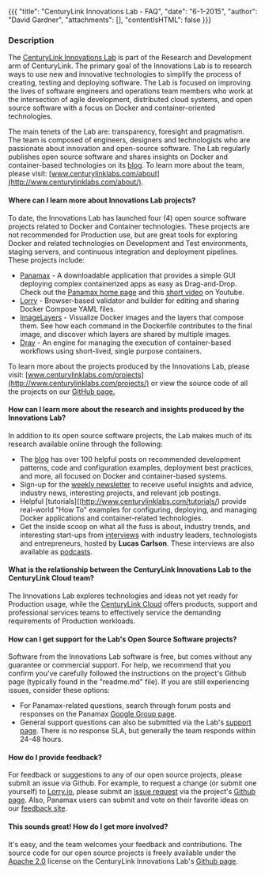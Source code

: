{{{
  "title": "CenturyLink Innovations Lab - FAQ",
  "date": "6-1-2015",
  "author": "David Gardner",
  "attachments": [],
  "contentIsHTML": false
}}}

### Description
The [CenturyLink Innovations Lab](http://www.centurylinklabs.com/) is part of the Research and Development arm of CenturyLink. The primary goal of the Innovations Lab is to research ways to use new and innovative technologies to simplify the process of creating, testing and deploying software. The Lab is focused on improving the lives of software engineers and operations team members who work at the intersection of agile development, distributed cloud systems, and open source software with a focus on Docker and container-oriented technologies.

The main tenets of the Lab are: transparency, foresight and pragmatism. The team is composed of engineers, designers and technologists who are passionate about innovation and open-source software. The Lab regularly publishes open source software and shares insights on Docker and container-based technologies on its [blog](http://www.centurylinklabs.com/blog/). To learn more about the team, please visit: [www.centurylinklabs.com/about](http://www.centurylinklabs.com/about/).

#### Where can I learn more about Innovations Lab projects?
To date, the Innovations Lab has launched four (4) open source software projects related to Docker and Container technologies. These projects are not recommended for Production use, but are great tools for exploring Docker and related technologies on Development and Test environments, staging servers, and continuous integration and deployment pipelines. These projects include:
- [Panamax](http://www.centurylinklabs.com/projects/panamax-docker-management-for-humans/) - A downloadable application that provides a simple GUI deploying complex containerized apps as easy as Drag-and-Drop.  Check out the [Panamax home page](http://panamax.io/) and this [short video](https://www.youtube.com/watch?v=xGjBZ0lZG5E) on Youtube.
- [Lorry](http://www.centurylinklabs.com/projects/lorry/) - Browser-based validator and builder for editing and sharing Docker Compose YAML files.
- [ImageLayers](http://www.centurylinklabs.com/projects/image-layers/) - Visualize Docker images and the layers that compose them. See how each command in the Dockerfile contributes to the final image, and discover which layers are shared by multiple images.
- [Dray](http://www.centurylinklabs.com/projects/dray) - An engine for managing the execution of container-based workflows using short-lived, single purpose containers.

To learn more about the projects produced by the Innovations Lab, please visit: [www.centurylinklabs.com/projects](http://www.centurylinklabs.com/projects/) or view the source code of all the projects on our [GitHub page.](https://github.com/centurylinklabs)

#### How can I learn more about the research and insights produced by the Innovations Lab?
In addition to its open source software projects, the Lab makes much of its research available online through the following:
- The [blog](http://www.centurylinklabs.com/blog/) has over 100 helpful posts on recommended development patterns, code and configuration examples, deployment best practices, and more, all focused on Docker and container-based systems.
- Sign-up for the [weekly newsletter](http://www.centurylinklabs.com/) to receive useful insights and advice, industry news, interesting projects, and relevant job postings.
- Helpful [tutorials]((http://www.centurylinklabs.com/tutorials/) provide real-world "How To" examples for configuring, deploying, and managing Docker applications and container-related technologies.
- Get the inside scoop on what all the fuss is about, industry trends, and interesting start-ups from [interviews](http://www.centurylinklabs.com/interviews/) with industry leaders, technologists and entrepreneurs, hosted by **Lucas Carlson**. These interviews are also available as [podcasts](http://www.centurylinklabs.com/podcasts/).

#### What is the relationship between the CenturyLink Innovations Lab to the CenturyLink Cloud team?
The Innovations Lab explores technologies and ideas not yet ready for Production usage, while the [CenturyLink Cloud](http://www.centurylinkcloud.com/) offers products, support and professional services teams to effectively service the demanding requirements of Production workloads.

#### How can I get support for the Lab's Open Source Software projects?
Software from the Innovations Lab software is free, but comes without any guarantee or commercial support. For help, we recommend that you confirm you've carefully followed the instructions on the project's Github page (typically found in the "readme.md" file). If you are still experiencing issues, consider these options:
- For Panamax-related questions, search through forum posts and responses on the Panamax [Google Group page](https://groups.google.com/forum/#!forum/panamax_io).
- General support questions can also be submitted via the Lab's [support page](https://www.hipchat.com/gUjLli7k5). There is no response SLA, but generally the team responds within 24-48 hours.

#### How do I provide feedback?
For feedback or suggestions to any of our open source projects, please submit an issue via Github. For example, to request a change (or submit one yourself) to [Lorry.io](https://lorry.io), please submit an [issue request](https://github.com/CenturyLinkLabs/lorry-ui/issues) via the project's [Github page](https://github.com/CenturyLinkLabs/lorry-ui).
Also, Panamax users can submit and vote on their favorite ideas on our [feedback site](http://feedback.panamax.io/).

#### This sounds great! How do I get more involved?
It's easy, and the team welcomes your feedback and contributions. The source code for our open source projects is freely available under the [Apache 2.0](http://www.apache.org/licenses/LICENSE-2.0.html) license on the CenturyLink Innovations Lab's [Github page](https://github.com/centurylinklabs).
